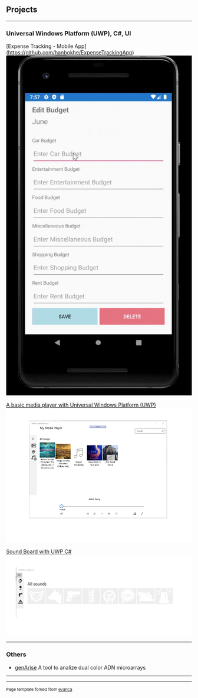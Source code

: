 ## Projects

---

### Universal Windows Platform (UWP), C#, UI

[Expense Tracking - Mobile App] (https://github.com/hanbokhe/ExpenseTrackingApp)
<img src="images/ExpenseTrackingApp.gif?raw=true"/>

[A basic media player with Universal Windows Platform (UWP)](https://github.com/anagomezmayen/UWPBasicMediaPlayer)
<img src="images/MediaPlayer.png?raw=true"/>

[Sound Board with UWP C#](https://github.com/anagomezmayen/UWPSoundBoard)
<img src="images/soundBoard.png?raw=true"/>




---

### Others

- [genArise](https://www.bioconductor.org/packages/release/bioc/html/genArise.html) A tool to analize dual color ADN microarrays

---




---
<p style="font-size:11px">Page template forked from <a href="https://github.com/evanca/quick-portfolio">evanca</a></p>
<!-- Remove above link if you don't want to attibute -->
